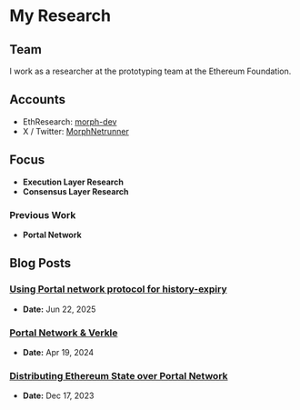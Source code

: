 # My Research

## Team

I work as a researcher at the prototyping team at the Ethereum Foundation.

## Accounts

- EthResearch: [morph-dev](https://ethresear.ch/u/morph-dev)
- X / Twitter: [MorphNetrunner](https://x.com/MorphNetrunner)

## Focus

- **Execution Layer Research**
- **Consensus Layer Research**

### Previous Work

- **Portal Network**

## Blog Posts

### [Using Portal network protocol for history-expiry](https://ethresear.ch/t/using-portal-network-protocol-for-history-expiry/22658)
- **Date:** Jun 22, 2025

### [Portal Network & Verkle](https://ethresear.ch/t/portal-network-verkle/19339)
- **Date:** Apr 19, 2024

### [Distributing Ethereum State over Portal Network](https://ethresear.ch/t/distributing-ethereum-state-over-portal-network/17882)
- **Date:** Dec 17, 2023
